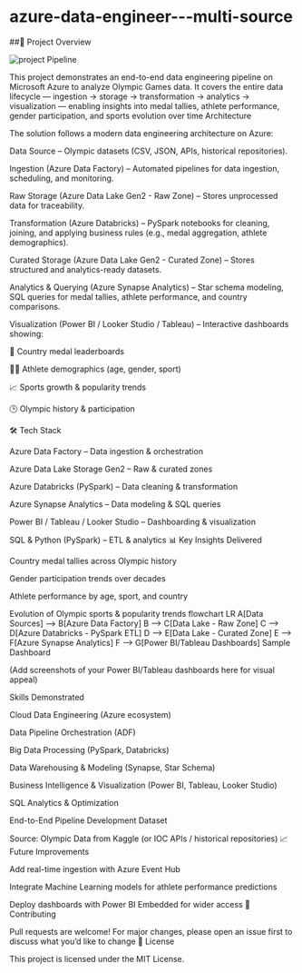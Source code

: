 # azure-data-engineer---multi-source

##📌 Project Overview

![project Pipeline](https://github.com/emmanuel-cheruiyot737/azure-data-engineer---multi-source/blob/main/cherry.png)

This project demonstrates an end-to-end data engineering pipeline on Microsoft Azure to analyze Olympic Games data. It covers the entire data lifecycle — ingestion → storage → transformation → analytics → visualization — enabling insights into medal tallies, athlete performance, gender participation, and sports evolution over time
Architecture

The solution follows a modern data engineering architecture on Azure:

Data Source – Olympic datasets (CSV, JSON, APIs, historical repositories).

Ingestion (Azure Data Factory) – Automated pipelines for data ingestion, scheduling, and monitoring.

Raw Storage (Azure Data Lake Gen2 - Raw Zone) – Stores unprocessed data for traceability.

Transformation (Azure Databricks) – PySpark notebooks for cleaning, joining, and applying business rules (e.g., medal aggregation, athlete demographics).

Curated Storage (Azure Data Lake Gen2 - Curated Zone) – Stores structured and analytics-ready datasets.

Analytics & Querying (Azure Synapse Analytics) – Star schema modeling, SQL queries for medal tallies, athlete performance, and country comparisons.

Visualization (Power BI / Looker Studio / Tableau) – Interactive dashboards showing:

🥇 Country medal leaderboards

👩‍🦱 Athlete demographics (age, gender, sport)

📈 Sports growth & popularity trends

🕒 Olympic history & participation

🛠️ Tech Stack

Azure Data Factory – Data ingestion & orchestration

Azure Data Lake Storage Gen2 – Raw & curated zones

Azure Databricks (PySpark) – Data cleaning & transformation

Azure Synapse Analytics – Data modeling & SQL queries

Power BI / Tableau / Looker Studio – Dashboarding & visualization

SQL & Python (PySpark) – ETL & analytics
📊 Key Insights Delivered

Country medal tallies across Olympic history

Gender participation trends over decades

Athlete performance by age, sport, and country

Evolution of Olympic sports & popularity trends
flowchart LR
A[Data Sources] --> B[Azure Data Factory]
B --> C[Data Lake - Raw Zone]
C --> D[Azure Databricks - PySpark ETL]
D --> E[Data Lake - Curated Zone]
E --> F[Azure Synapse Analytics]
F --> G[Power BI/Tableau Dashboards]
Sample Dashboard

(Add screenshots of your Power BI/Tableau dashboards here for visual appeal)

Skills Demonstrated

Cloud Data Engineering (Azure ecosystem)

Data Pipeline Orchestration (ADF)

Big Data Processing (PySpark, Databricks)

Data Warehousing & Modeling (Synapse, Star Schema)

Business Intelligence & Visualization (Power BI, Tableau, Looker Studio)

SQL Analytics & Optimization

End-to-End Pipeline Development
Dataset

Source: Olympic Data from Kaggle
 (or IOC APIs / historical repositories)
 📈 Future Improvements

Add real-time ingestion with Azure Event Hub

Integrate Machine Learning models for athlete performance predictions

Deploy dashboards with Power BI Embedded for wider access
🤝 Contributing

Pull requests are welcome! For major changes, please open an issue first to discuss what you’d like to change
📜 License

This project is licensed under the MIT License.
